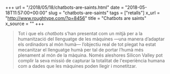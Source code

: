 +++
url = "/2018/05/18/chatbots-are-saints.html"
date = "2018-05-18T11:57:00+00:00"
slug = "chatbots-are-saints"
tags = ["retalls"]
x_url = "http://www.roughtype.com/?p=8456"
title = "Chatbots are saints"
x_source = ""
+++


> Tot i que els *chatbots* s’han presentat com un mitjà per a la humanització del llenguatge de les màquines —una manera d’adaptar els ordinadors al món humà— l’objectiu real de tot plegat ha estat mecanitzar el llenguatge humà per tal de portar l’humà més plenament al món de la màquina. Només aleshores Silicon Valley pot complir la seva missió de capturar la totalitat de l'experiència humana com a dades que les màquines poden llegir i monetitzar.
